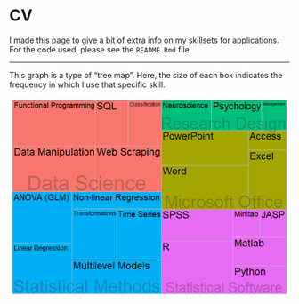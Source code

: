 CV
================

I made this page to give a bit of extra info on my skillsets for
applications. For the code used, please see the `README.Rmd` file.

-----

This graph is a type of “tree map”. Here, the size of each box indicates
the frequency in which I use that specific skill.

![](README_files/figure-gfm/unnamed-chunk-2-1.png)<!-- -->
